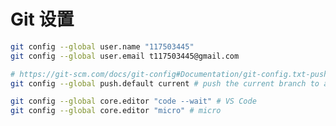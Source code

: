 <!--
 * @Author: HaoTian Qi
 * @Date: 2021-11-21 10:09:46
 * @Description: 
 * @LastEditTime: 2023-01-17 14:53:29
 * @LastEditors: HaoTian Qi
-->

# Git 设置

```sh
git config --global user.name "117503445"
git config --global user.email t117503445@gmail.com

# https://git-scm.com/docs/git-config#Documentation/git-config.txt-pushdefault
git config --global push.default current # push the current branch to a branch of the same name

git config --global core.editor "code --wait" # VS Code
git config --global core.editor "micro" # micro
```
